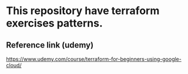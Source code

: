 # This repository have terraform exercises patterns.

## Reference link (udemy)

https://www.udemy.com/course/terraform-for-beginners-using-google-cloud/
